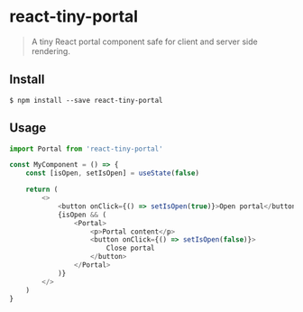 # react-tiny-portal

> A tiny React portal component safe for client and server side rendering.

## Install

```
$ npm install --save react-tiny-portal
```

## Usage

```ts
import Portal from 'react-tiny-portal'

const MyComponent = () => {
    const [isOpen, setIsOpen] = useState(false)

    return (
        <>
            <button onClick={() => setIsOpen(true)}>Open portal</button>
            {isOpen && (
                <Portal>
                    <p>Portal content</p>
                    <button onClick={() => setIsOpen(false)}>
                        Close portal
                    </button>
                </Portal>
            )}
        </>
    )
}
```
